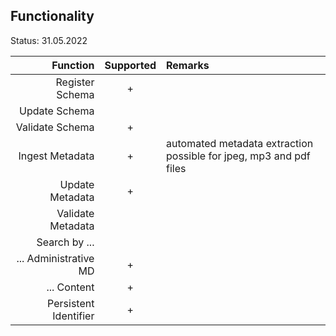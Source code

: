 ## Functionality

Status: 31.05.2022

| Function              | Supported | Remarks         |
| ---------------------:| :-------: | :-------------- |
| Register Schema       | +         |                 |
| Update Schema         |           |                 | 
| Validate Schema       | +         |                 |
| Ingest Metadata       | +         | automated metadata extraction possible for jpeg, mp3 and pdf files |
| Update Metadata       | +         |                 |
| Validate Metadata     |           |                 | 
| Search by ...         |           |                 | 
| ... Administrative MD | +         |                 |
| ... Content           | +         |                 |
| Persistent Identifier | +         |                 |


